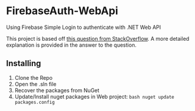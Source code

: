 FirebaseAuth-WebApi
===================

Using Firebase Simple Login to authenticate with .NET Web API

This project is based off [this question from StackOverflow][1].  A more detailed explanation is provided in the answer to the question.

## Installing
1. Clone the Repo
2. Open the .sln file
3. Recover the packages from NuGet
4. Update/Install nuget packages in Web project: ```bash nuget update packages.config ```

[1]: http://stackoverflow.com/questions/24745355/spa-firebase-and-net-webapi-2-authentication/
